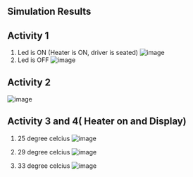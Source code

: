 ## Simulation Results

## Activity 1
1. Led is ON (Heater is ON, driver is seated)
![image](https://user-images.githubusercontent.com/80762665/116703487-f9e4e800-a9e7-11eb-8161-92c49e15b1d7.png)
2. Led is OFF
![image](https://user-images.githubusercontent.com/80762665/116703585-141ec600-a9e8-11eb-85f7-6a0b7d88c1d6.png)

## Activity 2
![image](https://user-images.githubusercontent.com/80762665/116703919-6f50b880-a9e8-11eb-8d6f-ccb21423f93f.png)

## Activity 3 and 4( Heater on and Display)
1. 25 degree celcius
![image](https://user-images.githubusercontent.com/80762665/116704430-0158c100-a9e9-11eb-962e-96ff2727ff34.png)

2. 29 degree celcius
![image](https://user-images.githubusercontent.com/80762665/116704778-67dddf00-a9e9-11eb-978d-0b2b8d39293c.png)

3. 33 degree celcius
![image](https://user-images.githubusercontent.com/80762665/116704985-ab384d80-a9e9-11eb-894f-502e39d979fd.png)










```
